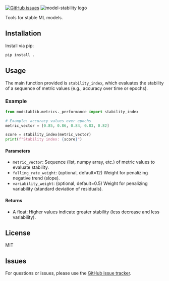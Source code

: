 <!-- [![PyPi]()]() -->
[![GitHub issues](https://img.shields.io/badge/issue_tracking-github-blue.svg)](https://github.com/faridrodriguez/model-stability/issues)
![model-stability logo](https://res.cloudinary.com/djk43drcj/image/upload/v1750236449/modstablib-logo.svg)

Tools for stable ML models.

## Installation

Install via pip:

```bash
pip install .
```

## Usage

The main function provided is `stability_index`, which evaluates the stability of a sequence of metric values (e.g., accuracy over time or epochs).

### Example

```python
from modstablib.metrics._performance import stability_index

# Example: accuracy values over epochs
metric_vector = [0.85, 0.86, 0.84, 0.83, 0.82]

score = stability_index(metric_vector)
print(f"Stability index: {score}")
```

#### Parameters
- `metric_vector`: Sequence (list, numpy array, etc.) of metric values to evaluate stability.
- `falling_rate_weight`: (optional, default=12) Weight for penalizing negative trend (slope).
- `variability_weight`: (optional, default=0.5) Weight for penalizing variability (standard deviation of residuals).

#### Returns
- A float: Higher values indicate greater stability (less decrease and less variability).

## License
MIT

## Issues
For questions or issues, please use the [GitHub issue tracker](https://github.com/faridrodriguez/model-stability/issues).